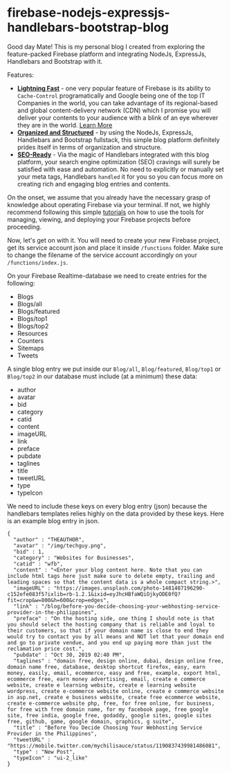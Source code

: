 # firebase-nodejs-expressjs-handlebars-bootstrap-blog
Good day Mate! This is my personal blog I created from exploring the feature-packed Firebase platform and integrating NodeJs, ExpressJs, Handlebars and Bootstrap with it.

Features:
<ul>
  <li><u><strong>Lightning Fast</strong></u> - one very popular feature of Firebase is its ability to <code>Cache-Control</code> programatically and Google being one of the top IT Companies in the world, you can take advantage of its regional-based and global content-delivery network (CDN) which I promise you will deliver your contents to your audience with a blink of an eye wherever they are in the world. <a href="https://firebase.google.com/docs/hosting/quickstart">Learn More</a></li>
  <li><u><strong>Organized and Structured</strong></u> - by using the NodeJs, ExpressJs, Handlebars and Bootstrap fullstack, this simple blog platform definitely prides itself in terms of organization and structure.</li>
  <li><u><strong>SEO-Ready</strong></u> - Via the magic of Handlebars integrated with this blog platform, your search engine optimization (SEO) cravings will surely be satisfied with ease and automation. No need to explicitly or manually set your meta tags, Handlebars <code>handled</code> it for you so you can focus more on creating rich and engaging blog entries and contents.</li>
</ul>

On the onset, we assume that you already have the necessary grasp of knowledge about operating Firebase via your terminal. If not, we highly recommend following this simple <a href="https://firebase.google.com/docs/cli">tutorials</a> on how to use the tools for managing, viewing, and deploying your Firebase projects before proceeding.

Now, let's get on with it. You will need to create your new Firebase project, get its service account json and place it inside <code>/functions</code> folder. Make sure to change the filename of the service account accordingly on your <code>/functions/index.js</code>.

On your Firebase Realtime-database we need to create entries for the following:
<ul>
  <li>Blogs</li>
  <li>Blogs/all</li>
  <li>Blogs/featured</li>
  <li>Blogs/top1</li>
  <li>Blogs/top2</li>
  <li>Resources</li>
  <li>Counters</li>
  <li>Sitemaps</li>
  <li>Tweets</li>
</ul>

A single blog entry we put inside our <code>Blog/all</code>, <code>Blog/featured</code>, <code>Blog/top1</code> or  <code>Blog/top2</code> in our database must include (at a minimum) these data:
<ul>
  <li>author</li>
  <li>avatar</li>
  <li>bid</li>
  <li>category</li>
  <li>catid</li>
  <li>content</li>
  <li>imageURL</li>
  <li>link</li>
  <li>preface</li>
  <li>pubdate</li>
  <li>taglines</li>
  <li>title</li>
  <li>tweetURL</li>
  <li>type</li>
  <li>typeIcon</li>
</ul>

We need to include these keys on every blog entry (json) because the handlebars templates relies highly on the data provided by these keys. Here is an example blog entry in json.

```
{
  "author" : "THEAUTHOR",
  "avatar" : "/img/techguy.png",
  "bid" : 1,
  "category" : "Websites for Businesses",
  "catid" : "wfb",
  "content" : "<Enter your blog content here. Note that you can include html tags here just make sure to delete empty, trailing and leading spaces so that the content data is a whole compact string.>",
  "imageURL" : "https://images.unsplash.com/photo-1481487196290-c152efe083f5?ixlib=rb-1.2.1&ixid=eyJhcHBfaWQiOjkyODE0fQ?fit=crop&w=800&h=600&crop=edges",
  "link" : "/blog/before-you-decide-choosing-your-webhosting-service-provider-in-the-philippines",
  "preface" : "On the hosting side, one thing I should note is that you should select the hosting company that is reliable and loyal to their customers, so that if your domain name is close to end they would try to contact you by all means and NOT let that your domain end and go to private vendue, and you end up paying more than just the reclamation price cost.",
  "pubdate" : "Oct 30, 2019 02:40 PM",
  "taglines" : "domain free, design online, dubai, design online free, domain name free, database, desktop shortcut firefox, easy, earn money, easily, email, ecommerce, easy and free, example, export html, ecommerce free, earn money advertising, email, create e commerce website, create e learning website, create e learning website wordpress, create e-commerce website online, create e commerce website in asp.net, create e business website, create free ecommerce website, create e-commerce website php, free, for free online, for business, for free with free domain name, for my facebook page, free google site, free india, google free, godaddy, google sites, google sites free, github, game, google domain, graphics, g suite",
  "title" : "Before You Decide Choosing Your Webhosting Service Provider in the Philippines",
  "tweetURL" : "https://mobile.twitter.com/mychilisauce/status/1190837439981486081",
  "type" : "New Post",
  "typeIcon" : "ui-2_like"
}
```
